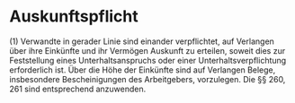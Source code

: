 # Auskunftspflicht

(1) Verwandte in gerader Linie sind einander verpflichtet, auf Verlangen über ihre Einkünfte und ihr Vermögen Auskunft zu erteilen, soweit dies zur Feststellung eines Unterhaltsanspruchs oder einer Unterhaltsverpflichtung erforderlich ist. Über die Höhe der Einkünfte sind auf Verlangen Belege, insbesondere Bescheinigungen des Arbeitgebers, vorzulegen. Die §§ 260, 261 sind entsprechend anzuwenden.